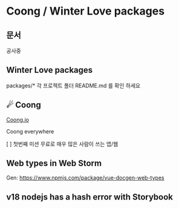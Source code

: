 # Coong / Winter Love packages

## 문서
공사중

## Winter Love packages

packages/* 각 프로젝트 폴더 README.md 를 확인 하세요

## ☄ Coong

[Coong.io](https://coong.io)

Coong everywhere

[ ] 첫번째 미션 무료로 매우 많은 사람이 쓰는 앱/웹

## Web types in Web Storm

Gen: https://www.npmjs.com/package/vue-docgen-web-types



## v18 nodejs has a hash error with Storybook
